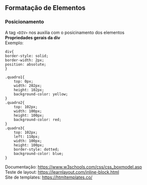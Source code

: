 ## Formatação de Elementos

### Posicionamento
A tag `<DIV>` nos auxilia com o posicinamento dos elementos <br>
<b>Propriedades gerais da div</b><br>
Exemplo:

    div{
    border-style: solid;
    border-width: 2px;
    position: absolute;
    }

    .quadro1{
        top: 0px;
        width: 202px;
        height: 102px;
        background-color: yellow;
    }
    .quadro2{
        top: 102px;
        width: 100px;
        height: 100px;
        background-color: red;
    }
    .quadro3{
        top: 102px;
        left: 110px;
        width: 100px;
        height: 100px;
        border-style: dotted;
        background-color: blue;
    }

Documentação: https://www.w3schools.com/css/css_boxmodel.asp <br>
Teste de layout: https://learnlayout.com/inline-block.html<br>
Site de templates: https://htmltemplates.co/<br>